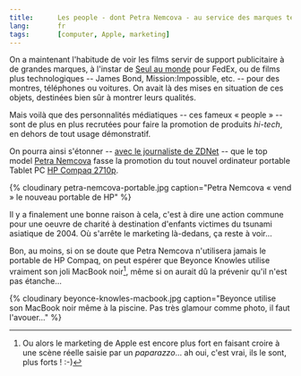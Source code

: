 ```yaml
---
title:      Les people - dont Petra Nemcova - au service des marques technologiques
lang:       fr
tags:       [computer, Apple, marketing]
---
```


On a maintenant l'habitude de voir les films servir de support publicitaire à de grandes marques, à l'instar de [Seul au monde](/2001/02/seul-au-monde-cast-away.html) pour FedEx, ou de films plus technologiques -- James Bond, Mission:Impossible, etc. -- pour des montres, téléphones ou voitures. On avait là des mises en situation de ces objets, destinées bien sûr à montrer leurs qualités.


Mais voilà que des personnalités médiatiques -- ces fameux « people » -- sont de plus en plus recrutées pour faire la promotion de produits *hi-tech*, en dehors de tout usage démonstratif.

On pourra ainsi s'étonner -- [avec le journaliste de ZDNet](http://community.zdnet.co.uk/blog/0,1000000567,10005368o-2000331760b,00.htm) -- que le top model [Petra Nemcova](http://www.petranemcova.org/) fasse la promotion du tout nouvel ordinateur portable Tablet PC [HP Compaq 2710p](http://www.tabletpccorner.net/content/view/2811/27/).

{% cloudinary petra-nemcova-portable.jpg caption="Petra Nemcova « vend » le nouveau portable de HP" %}

Il y a finalement une bonne raison à cela, c'est à dire une action commune pour une oeuvre de charité à destination d'enfants victimes du tsunami asiatique de 2004. Où s'arrête le marketing là-dedans, ça reste à voir…

Bon, au moins, si on se doute que Petra Nemcova n'utilisera jamais le portable de HP Compaq, on peut espérer que Beyonce Knowles utilise vraiment son joli MacBook noir[^1], même si on aurait dû la prévenir qu'il n'est pas étanche…

{% cloudinary beyonce-knowles-macbook.jpg caption="Beyonce utilise son MacBook noir même à la piscine. Pas très glamour comme photo, il faut l'avouer…" %}

[^1]: Ou alors le marketing de Apple est encore plus fort en faisant croire à une scène réelle saisie par un *paparazzo*… ah oui, c'est vrai, ils le sont, plus forts ! :-)
